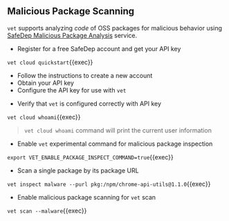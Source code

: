 ## Malicious Package Scanning

`vet` supports analyzing *code* of OSS packages for malicious behavior using
[SafeDep Malicious Package Analysis](https://docs.safedep.io/cloud/malware-analysis) service.

* Register for a free SafeDep account and get your API key

`vet cloud quickstart`{{exec}}

- Follow the instructions to create a new account
- Obtain your API key
- Configure the API key for use with `vet`

* Verify that `vet` is configured correctly with API key

`vet cloud whoami`{{exec}}

> `vet cloud whoami` command will print the current user information

* Enable `vet` experimental command for malicious package inspection

`export VET_ENABLE_PACKAGE_INSPECT_COMMAND=true`{{exec}}

* Scan a single package by its package URL

`vet inspect malware --purl pkg:/npm/chrome-api-utils@1.1.0`{{exec}}

* Enable malicious package scanning for `vet` scan

`vet scan --malware`{{exec}}
